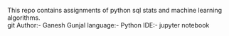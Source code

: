This repo contains assignments of python sql stats and machine learning algorithms.  <br>git
    Author:- Ganesh Gunjal
    language:- Python 
    IDE:- jupyter notebook
